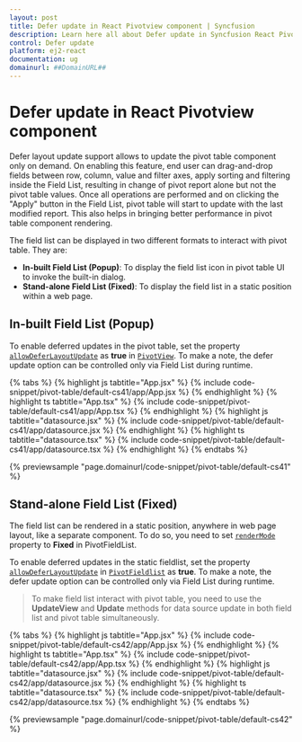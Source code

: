 ```yaml
---
layout: post
title: Defer update in React Pivotview component | Syncfusion
description: Learn here all about Defer update in Syncfusion React Pivotview component of Syncfusion Essential JS 2 and more.
control: Defer update 
platform: ej2-react
documentation: ug
domainurl: ##DomainURL##
---
```


# Defer update in React Pivotview component

Defer layout update support allows to update the pivot table component only on demand. On enabling this feature, end user can drag-and-drop fields between row, column, value and filter axes, apply sorting and filtering inside the Field List, resulting in change of pivot report alone but not the pivot table values. Once all operations are performed and on clicking the "Apply" button in the Field List, pivot table will start to update with the last modified report. This also helps in bringing better performance in pivot table component rendering.

The field list can be displayed in two different formats to interact with pivot table. They are:

* **In-built Field List (Popup)**: To display the field list icon in pivot table UI to invoke the built-in dialog.
* **Stand-alone Field List (Fixed)**: To display the field list in a static position within a web page.

## In-built Field List (Popup)

To enable deferred updates in the pivot table, set the property [`allowDeferLayoutUpdate`](https://ej2.syncfusion.com/react/documentation/api/pivotview/#allowdeferlayoutupdate) as **true** in [`PivotView`](https://ej2.syncfusion.com/react/documentation/api/pivotview/). To make a note, the defer update option can be controlled only via Field List during runtime.

{% tabs %}
{% highlight js tabtitle="App.jsx" %}
{% include code-snippet/pivot-table/default-cs41/app/App.jsx %}
{% endhighlight %}
{% highlight ts tabtitle="App.tsx" %}
{% include code-snippet/pivot-table/default-cs41/app/App.tsx %}
{% endhighlight %}
{% highlight js tabtitle="datasource.jsx" %}
{% include code-snippet/pivot-table/default-cs41/app/datasource.jsx %}
{% endhighlight %}
{% highlight ts tabtitle="datasource.tsx" %}
{% include code-snippet/pivot-table/default-cs41/app/datasource.tsx %}
{% endhighlight %}
{% endtabs %}

 {% previewsample "page.domainurl/code-snippet/pivot-table/default-cs41" %}

## Stand-alone Field List (Fixed)

The field list can be rendered in a static position, anywhere in web page layout, like a separate component. To do so, you need to set [`renderMode`](https://ej2.syncfusion.com/react/documentation/api/pivotfieldlist/pivotFieldListModel/#rendermode) property to **Fixed** in PivotFieldList.

To enable deferred updates in the static fieldlist, set the property [`allowDeferLayoutUpdate`](https://ej2.syncfusion.com/react/documentation/api/pivotfieldlist/pivotFieldListModel/#allowdeferlayoutupdate) in [`PivotFieldlist`](https://ej2.syncfusion.com/react/documentation/api/pivotfieldlist) as **true**. To make a note, the defer update option can be controlled only via Field List during runtime.

> To make field list interact with pivot table, you need to use the **UpdateView** and **Update** methods for data source update in both field list and pivot table simultaneously.

{% tabs %}
{% highlight js tabtitle="App.jsx" %}
{% include code-snippet/pivot-table/default-cs42/app/App.jsx %}
{% endhighlight %}
{% highlight ts tabtitle="App.tsx" %}
{% include code-snippet/pivot-table/default-cs42/app/App.tsx %}
{% endhighlight %}
{% highlight js tabtitle="datasource.jsx" %}
{% include code-snippet/pivot-table/default-cs42/app/datasource.jsx %}
{% endhighlight %}
{% highlight ts tabtitle="datasource.tsx" %}
{% include code-snippet/pivot-table/default-cs42/app/datasource.tsx %}
{% endhighlight %}
{% endtabs %}

 {% previewsample "page.domainurl/code-snippet/pivot-table/default-cs42" %}